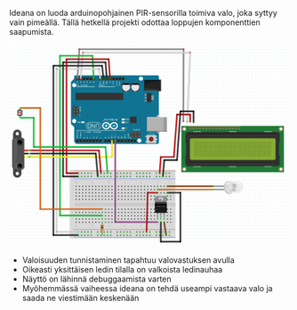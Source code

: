 Ideana on luoda arduinopohjainen PIR-sensorilla toimiva valo, joka syttyy vain pimeällä. Tällä hetkellä projekti odottaa loppujen komponenttien saapumista.

![kuva alustavasta suunnitelmasta](https://raw.githubusercontent.com/toeesamp/public/master/muut/PIR-valo/PIR-valo_breadboard.png)

- Valoisuuden tunnistaminen tapahtuu valovastuksen avulla
- Oikeasti yksittäisen ledin tilalla on valkoista ledinauhaa
- Näyttö on lähinnä debuggaamista varten
- Myöhemmässä vaiheessa ideana on tehdä useampi vastaava valo ja saada ne viestimään keskenään 
